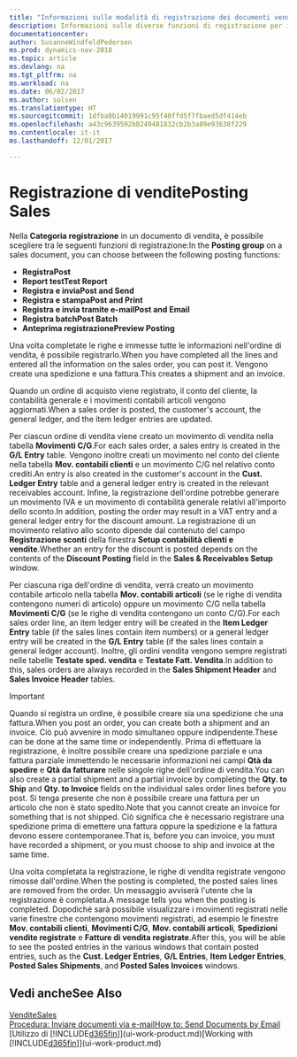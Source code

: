 ```yaml
---
title: "Informazioni sulle modalità di registrazione dei documenti vendita"
description: Informazioni sulle diverse funzioni di registrazione per i documenti di vendita.
documentationcenter: 
author: SusanneWindfeldPedersen
ms.prod: dynamics-nav-2018
ms.topic: article
ms.devlang: na
ms.tgt_pltfrm: na
ms.workload: na
ms.date: 06/02/2017
ms.author: solsen
ms.translationtype: HT
ms.sourcegitcommit: 1dfba8b14019991c95f40ffd5f7fbaed5df414eb
ms.openlocfilehash: a43c9639592b8249481832cb2b3a89e93638f229
ms.contentlocale: it-it
ms.lasthandoff: 12/01/2017

---
```

# <a name="posting-sales"></a><span data-ttu-id="d27e5-103">Registrazione di vendite</span><span class="sxs-lookup"><span data-stu-id="d27e5-103">Posting Sales</span></span>
<span data-ttu-id="d27e5-104">Nella **Categoria registrazione** in un documento di vendita, è possibile scegliere tra le seguenti funzioni di registrazione:</span><span class="sxs-lookup"><span data-stu-id="d27e5-104">In the **Posting group** on a sales document, you can choose between the following posting functions:</span></span>

* <span data-ttu-id="d27e5-105">**Registra**</span><span class="sxs-lookup"><span data-stu-id="d27e5-105">**Post**</span></span>
* <span data-ttu-id="d27e5-106">**Report test**</span><span class="sxs-lookup"><span data-stu-id="d27e5-106">**Test Report**</span></span>
* <span data-ttu-id="d27e5-107">**Registra e invia**</span><span class="sxs-lookup"><span data-stu-id="d27e5-107">**Post and Send**</span></span>
* <span data-ttu-id="d27e5-108">**Registra e stampa**</span><span class="sxs-lookup"><span data-stu-id="d27e5-108">**Post and Print**</span></span>
* <span data-ttu-id="d27e5-109">**Registra e invia tramite e-mail**</span><span class="sxs-lookup"><span data-stu-id="d27e5-109">**Post and Email**</span></span>
* <span data-ttu-id="d27e5-110">**Registra batch**</span><span class="sxs-lookup"><span data-stu-id="d27e5-110">**Post Batch**</span></span>
* <span data-ttu-id="d27e5-111">**Anteprima registrazione**</span><span class="sxs-lookup"><span data-stu-id="d27e5-111">**Preview Posting**</span></span>

<span data-ttu-id="d27e5-112">Una volta completate le righe e immesse tutte le informazioni nell'ordine di vendita, è possibile registrarlo.</span><span class="sxs-lookup"><span data-stu-id="d27e5-112">When you have completed all the lines and entered all the information on the sales order, you can post it.</span></span> <span data-ttu-id="d27e5-113">Vengono create una spedizione e una fattura.</span><span class="sxs-lookup"><span data-stu-id="d27e5-113">This creates a shipment and an invoice.</span></span>

<span data-ttu-id="d27e5-114">Quando un ordine di acquisto viene registrato, il conto del cliente, la contabilità generale e i movimenti contabili articoli vengono aggiornati.</span><span class="sxs-lookup"><span data-stu-id="d27e5-114">When a sales order is posted, the customer's account, the general ledger, and the item ledger entries are updated.</span></span>

<span data-ttu-id="d27e5-115">Per ciascun ordine di vendita viene creato un movimento di vendita nella tabella **Movimenti C/G**.</span><span class="sxs-lookup"><span data-stu-id="d27e5-115">For each sales order, a sales entry is created in the **G/L Entry** table.</span></span> <span data-ttu-id="d27e5-116">Vengono inoltre creati un movimento nel conto del cliente nella tabella **Mov. contabili clienti** e un movimento C/G nel relativo conto crediti.</span><span class="sxs-lookup"><span data-stu-id="d27e5-116">An entry is also created in the customer's account in the **Cust. Ledger Entry** table and a general ledger entry is created in the relevant receivables account.</span></span> <span data-ttu-id="d27e5-117">Infine, la registrazione dell'ordine potrebbe generare un movimento IVA e un movimento di contabilità generale relativi all'importo dello sconto.</span><span class="sxs-lookup"><span data-stu-id="d27e5-117">In addition, posting the order may result in a VAT entry and a general ledger entry for the discount amount.</span></span> <span data-ttu-id="d27e5-118">La registrazione di un movimento relativo allo sconto dipende dal contenuto del campo **Registrazione sconti** della finestra **Setup contabilità clienti e vendite**.</span><span class="sxs-lookup"><span data-stu-id="d27e5-118">Whether an entry for the discount is posted depends on the contents of the **Discount Posting** field in the **Sales & Receivables Setup** window.</span></span>

<span data-ttu-id="d27e5-119">Per ciascuna riga dell'ordine di vendita, verrà creato un movimento contabile articolo nella tabella **Mov. contabili articoli** (se le righe di vendita contengono numeri di articolo) oppure un movimento C/G nella tabella **Movimenti C/G** (se le righe di vendita contengono un conto C/G).</span><span class="sxs-lookup"><span data-stu-id="d27e5-119">For each sales order line, an item ledger entry will be created in the **Item Ledger Entry** table (if the sales lines contain item numbers) or a general ledger entry will be created in the **G/L Entry** table (if the sales lines contain a general ledger account).</span></span> <span data-ttu-id="d27e5-120">Inoltre, gli ordini vendita vengono sempre registrati nelle tabelle **Testate sped. vendita** e **Testate Fatt. Vendita**.</span><span class="sxs-lookup"><span data-stu-id="d27e5-120">In addition to this, sales orders are always recorded in the **Sales Shipment Header** and **Sales Invoice Header** tables.</span></span>

> [!IMPORTANT]  
>   <span data-ttu-id="d27e5-121">Quando si registra un ordine, è possibile creare sia una spedizione che una fattura.</span><span class="sxs-lookup"><span data-stu-id="d27e5-121">When you post an order, you can create both a shipment and an invoice.</span></span> <span data-ttu-id="d27e5-122">Ciò può avvenire in modo simultaneo oppure indipendente.</span><span class="sxs-lookup"><span data-stu-id="d27e5-122">These can be done at the same time or independently.</span></span> <span data-ttu-id="d27e5-123">Prima di effettuare la registrazione, è inoltre possibile creare una spedizione parziale e una fattura parziale immettendo le necessarie informazioni nei campi **Qtà da spedire** e **Qtà da fatturare** nelle singole righe dell'ordine di vendita.</span><span class="sxs-lookup"><span data-stu-id="d27e5-123">You can also create a partial shipment and a partial invoice by completing the **Qty. to Ship** and **Qty. to Invoice** fields on the individual sales order lines before you post.</span></span> <span data-ttu-id="d27e5-124">Si tenga presente che non è possibile creare una fattura per un articolo che non è stato spedito.</span><span class="sxs-lookup"><span data-stu-id="d27e5-124">Note that you cannot create an invoice for something that is not shipped.</span></span> <span data-ttu-id="d27e5-125">Ciò significa che è necessario registrare una spedizione prima di emettere una fattura oppure la spedizione e la fattura devono essere contemporanee.</span><span class="sxs-lookup"><span data-stu-id="d27e5-125">That is, before you can invoice, you must have recorded a shipment, or you must choose to ship and invoice at the same time.</span></span>

<span data-ttu-id="d27e5-126">Una volta completata la registrazione, le righe di vendita registrate vengono rimosse dall'ordine.</span><span class="sxs-lookup"><span data-stu-id="d27e5-126">When the posting is completed, the posted sales lines are removed from the order.</span></span> <span data-ttu-id="d27e5-127">Un messaggio avviserà l'utente che la registrazione è completata.</span><span class="sxs-lookup"><span data-stu-id="d27e5-127">A message tells you when the posting is completed.</span></span> <span data-ttu-id="d27e5-128">Dopodiché sarà possibile visualizzare i movimenti registrati nelle varie finestre che contengono movimenti registrati, ad esempio le finestre **Mov. contabili clienti**, **Movimenti C/G**, **Mov. contabili articoli**, **Spedizioni vendite registrate** e **Fatture di vendita registrate**.</span><span class="sxs-lookup"><span data-stu-id="d27e5-128">After this, you will be able to see the posted entries in the various windows that contain posted entries, such as the **Cust. Ledger Entries**, **G/L Entries**, **Item Ledger Entries**, **Posted Sales Shipments**, and **Posted Sales Invoices** windows.</span></span>

## <a name="see-also"></a><span data-ttu-id="d27e5-129">Vedi anche</span><span class="sxs-lookup"><span data-stu-id="d27e5-129">See Also</span></span>
[<span data-ttu-id="d27e5-130">Vendite</span><span class="sxs-lookup"><span data-stu-id="d27e5-130">Sales</span></span>](sales-manage-sales.md)  
[<span data-ttu-id="d27e5-131">Procedura: Inviare documenti via e-mail</span><span class="sxs-lookup"><span data-stu-id="d27e5-131">How to: Send Documents by Email</span></span>](ui-how-send-documents-email.md)  
<span data-ttu-id="d27e5-132">[Utilizzo di [!INCLUDE[d365fin](includes/d365fin_md.md)]](ui-work-product.md)</span><span class="sxs-lookup"><span data-stu-id="d27e5-132">[Working with [!INCLUDE[d365fin](includes/d365fin_md.md)]](ui-work-product.md)</span></span>


